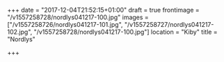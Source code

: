 +++
date = "2017-12-04T21:52:15+01:00"
draft = true
frontimage = "/v1557258728/nordlys041217-100.jpg"
images = ["/v1557258726/nordlys041217-101.jpg", "/v1557258727/nordlys041217-102.jpg", "/v1557258728/nordlys041217-100.jpg"]
location = "Kiby"
title = "Nordlys"

+++
